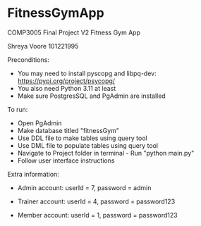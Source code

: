# FitnessGymApp
COMP3005 Final Project V2
Fitness Gym App

Shreya Voore
101221995

Preconditions:
- You may need to install pyscopg and libpq-dev: https://pypi.org/project/psycopg/
- You also need Python 3.11 at least
- Make sure PostgresSQL and PgAdmin are installed

To run:
- Open PgAdmin
- Make database titled "fitnessGym"
- Use DDL file to make tables using query tool
- Use DML file to populate tables using query tool
- Navigate to Project folder in terminal - Run "python main.py"
- Follow user interface instructions

Extra information:
- Admin account:
userId = 7,
password = admin

- Trainer account:
userId = 4,
password = password123

- Member account:
  userId = 1,
  password = password123
